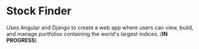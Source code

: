# Stock Finder

Uses Angular and Django to create a web app where users can view, build, and manage portfolios containing the world's largest indices. (**IN PROGRESS**)
